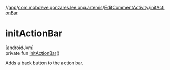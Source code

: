 //[app](../../../index.md)/[com.mobdeve.gonzales.lee.ong.artemis](../index.md)/[EditCommentActivity](index.md)/[initActionBar](init-action-bar.md)

# initActionBar

[androidJvm]\
private fun [initActionBar](init-action-bar.md)()

Adds a back button to the action bar.
